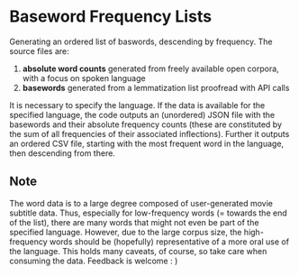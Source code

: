 # Baseword Frequency Lists
Generating an ordered list of baswords, descending by frequency. The source files are:

1. **absolute word counts** generated from freely available open corpora, with a focus on spoken language
2. **basewords** generated from a lemmatization list proofread with API calls

It is necessary to specify the language. If the data is available for the specified language, the code outputs an (unordered) JSON file with the basewords and their absolute frequency counts (these are constituted by the sum of all frequencies of their associated inflections). Further it outputs an ordered CSV file, starting with the most frequent word in the language, then descending from there.

## Note
The word data is to a large degree composed of user-generated movie subtitle data. Thus, especially for low-frequency words (= towards the end of the list), there are many words that might not even be part of the specified language. However, due to the large corpus size, the high-frequency words should be (hopefully) representative of a more oral use of the language. This holds many caveats, of course, so take care when consuming the data. Feedback is welcome : )

